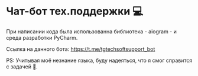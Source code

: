 # Чат-бот тех.поддержки 💻
При написании кода была использованна библиотека - aiogram - и среда разработки PyCharm.

Ссылка на данного бота: https://t.me/tgtechsoftsupport_bot

PS: Учитывая моё незнание языка, буду надеяться, что я смог справится с задачей 📃. 
